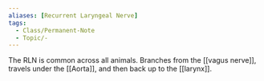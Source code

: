 ```yaml
---
aliases: [Recurrent Laryngeal Nerve]
tags:
  - Class/Permanent-Note
  - Topic/-
---
```


The RLN is common across all animals.
Branches from the [[vagus nerve]], travels under the [[Aorta]], and then back up to the [[larynx]].